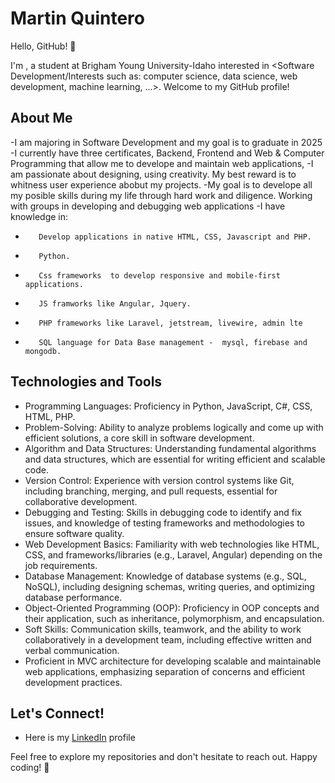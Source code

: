# Martin Quintero

Hello, GitHub! 👋

I'm <Martin Quintero>, a student at Brigham Young University-Idaho interested in <Software Development/Interests such as: computer science, data science, web development, machine learning, ...>. Welcome to my GitHub profile!

## About Me

-I am majoring in Software Development and my goal is to graduate in 2025
-I currently have three certificates, Backend, Frontend and Web & Computer Programming that allow me to develope and maintain web applications,
-I am passionate about designing, using creativity. My best reward is to whitness user experience abobut my projects. 
-My goal is to develope all my posible skills during my life through hard work and diligence. Working with groups in developing and debugging web applications
-I have knowledge in: 
-        Develop applications in native HTML, CSS, Javascript and PHP.
-        Python.
-        Css frameworks  to develop responsive and mobile-first applications.
-        JS framworks like Angular, Jquery.
-        PHP frameworks like Laravel, jetstream, livewire, admin lte
-        SQL language for Data Base management -  mysql, firebase and mongodb.

## Technologies and Tools

- Programming Languages: Proficiency in Python, JavaScript, C#, CSS, HTML, PHP.
- Problem-Solving: Ability to analyze problems logically and come up with efficient solutions, a core skill in software development.
- Algorithm and Data Structures: Understanding fundamental algorithms and data structures, which are essential for writing efficient and scalable code.
- Version Control: Experience with version control systems like Git, including branching, merging, and pull requests, essential for collaborative development.
- Debugging and Testing: Skills in debugging code to identify and fix issues, and knowledge of testing frameworks and methodologies to ensure software quality.
- Web Development Basics: Familiarity with web technologies like HTML, CSS, and frameworks/libraries (e.g., Laravel, Angular) depending on the job requirements.
- Database Management: Knowledge of database systems (e.g., SQL, NoSQL), including designing schemas, writing queries, and optimizing database performance.
- Object-Oriented Programming (OOP): Proficiency in OOP concepts and their application, such as inheritance, polymorphism, and encapsulation.
- Soft Skills: Communication skills, teamwork, and the ability to work collaboratively in a development team, including effective written and verbal communication.
- Proficient in MVC architecture for developing scalable and maintainable web applications, emphasizing separation of concerns and efficient development practices.

## Let's Connect!

- Here is my [LinkedIn](https://www.linkedin.com/in/martinquinterobyu) profile

Feel free to explore my repositories and don't hesitate to reach out. Happy coding! 🚀
